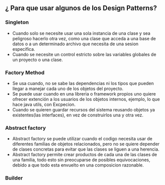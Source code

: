 ## ¿ Para que usar algunos de los Design Patterns?

### Singleton

- Cuando solo se necesite usar una sola instancia de una clase y sea peligroso hacerlo otra vez, como una clase que acceda a una base de datos o a un determinado archivo que necesita de una sesion especifica.
- Cuando se necesite un control estricto sobre las variables globales de un proyecto o una clase.

### Factory Method

- Se usa cuando, no se sabe las dependencias ni los tipos que pueden llegar a manejar cada uno de los objetos del proyecto.
- Se puede usar cuando en una libreria o framework propios uno quiere ofrecer extención a los usuarios de los objetos internos, ejemplo,  lo que hace java utils, con Excpecion.
- Cuando se quieren guardar recursos del sistema reusando objetos ya existentes(las interfaces), en vez de construirlos una y otra vez.

### Abstract factory

- Abstract factory se puede utilizar cuando el codigo necesita usar de diferentes familias de objetos relacionados, pero no se quiere depender de clases concretas para evitar que las clases se liguen a una herencia.
- Abstract factory permite crear productos de cada una de las clases de una familia, todo esto sin preocuparse de posibles equivocaciones, debido a que todo esta envuelto en una composicion razonable.

### Builder






